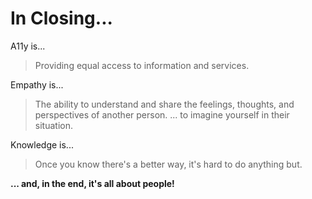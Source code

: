 # In Closing...

A11y is...

> Providing equal access to information and services.

Empathy is...

> The ability to understand and share the feelings, thoughts, and perspectives of another person. ... to imagine yourself in their situation.

Knowledge is...

> Once you know there's a better way, it's hard to do anything but.

**... and, in the end, it's all about people!**

